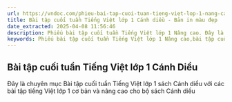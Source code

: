 ```yaml
---
url: https://vndoc.com/phieu-bai-tap-cuoi-tuan-tieng-viet-lop-1-nang-cao
title: Bài tập cuối tuần Tiếng Việt lớp 1 Cánh diều - Bản in màu đẹp
date_extracted: 2025-04-08 11:56:46
description: Phiếu bài tập cuối tuần Tiếng Việt lớp 1 Nâng cao. Đây là chuyên mục Bài tập cuối tuần Tiếng Việt lớp 1 sách Cánh diều với các bài tập tiếng Việt lớp 1 cơ bản và nâng cao cho bộ sách Cánh diều
keywords: Phiếu bài tập cuối tuần Tiếng Việt lớp 1 Nâng cao,bài tập cuối tuần lớp 1,phiếu bài tập cuối tuần tiếng việt 1,sách cánh diều,tiếng việt lớp 1,sách tiếng việt lớp 1,tiếng việt lớp 1 tập 2,tiếng việt lớp 1 tập 1,bài tập tiếng việt lớp 1
---
```


## Bài tập cuối tuần Tiếng Việt lớp 1 Cánh Diều
Đây là chuyên mục Bài tập cuối tuần Tiếng Việt lớp 1 sách Cánh diều với các bài tập tiếng Việt lớp 1 cơ bản và nâng cao cho bộ sách Cánh diều
